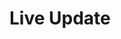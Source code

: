 # Live Update
<!-- 

TODO

* Describe feature and philosophy
* How to enable on the loader
* How to use the LiveUpdate component
* List and describe each live update control (LiveText, LiveDropdown, etc.)
* Explain LiveRelationship
* Note importance of wrapping screens in async data components and specifying async watchers on panels
* Tech details - subscription to lists, query for updated data, change token
* Tech details - begin live update / end live update

-->